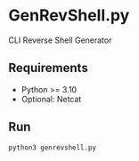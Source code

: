 # GenRevShell.py

CLI Reverse Shell Generator

## Requirements
* Python >= 3.10
* Optional: Netcat

## Run
`python3 genrevshell.py`
